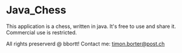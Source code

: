 # Java_Chess

This application is a chess, written in java. It's free to use and share it. Commercial use is restricted.

All rights preserverd @ bbortt!
Contact me: timon.borter@post.ch
